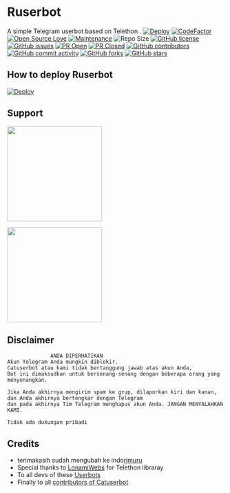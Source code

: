 # Ruserbot
A simple Telegram userbot based on Telethon .
[![Deploy](https://telegra.ph/file/1e066038dd17b142e3e12.jpg)](https://dashboard.heroku.com/new?button-url=https%3A%2F%2Fgithub.com%2Fmoci07%2Frpack&template=https%3A%2F%2Fgithub.com%2Fmoci07%2Frpack.git) 
[![CodeFactor](https://www.codefactor.io/repository/github/rimuru07/Ruserbot/badge?&style=flat-square)](https://www.codefactor.io/repository/github/rimuru07/Ruserbot)
[![Open Source Love](https://badges.frapsoft.com/os/v2/open-source.png?v=103)](https://github.com/ellerbrock/open-source-badges/)
[![Maintenance](https://img.shields.io/badge/Maintained%3F-yes-green?&style=flat-square)](https://GitHub.com/sandy1709/catuserbot/graphs/commit-activity) 
![Repo Size](https://img.shields.io/github/repo-size/sandy1709/catuserbot?&style=flat-square&logo=github)
[![GitHub license](https://img.shields.io/github/license/sandy1709/catuserbot?&style=flat-square&logo=github)](https://github.com/sandy1709/catuserbot/blob/master/LICENSE)
[![GitHub issues](https://img.shields.io/github/issues/sandy1709/catuserbot?&style=flat-square&logo=github)](https://github.com/sandy1709/catuserbot/issues)
[![PR Open](https://img.shields.io/github/issues-pr/sandy1709/catuserbot?&style=flat-square&logo=github)](https://github.com/sandy1709/catuserbot/pulls)
[![PR Closed](https://img.shields.io/github/issues-pr-closed/sandy1709/catuserbot?&style=flat-square&logo=github)](https://github.com/sandy1709/catuserbot/pulls?q=is:closed)
[![GitHub contributors](https://img.shields.io/github/contributors/sandy1709/catuserbot?&style=flat-square&logo=github)](https://GitHub.com/sandy1709/catuserbot/graphs/contributors/)
[![GitHub commit activity](https://img.shields.io/github/commit-activity/m/sandy1709/catuserbot?&style=flat-square&logo=github)](https://github.com/sandy1709/catuserbot/graphs/commit-activity)
[![GitHub forks](https://img.shields.io/github/forks/sandy1709/catuserbot?&style=flat-square&logo=github)](https://github.com/sandy1709/catuserbot/fork)
[![GitHub stars](https://img.shields.io/github/stars/sandy1709/catuserbot?&style=flat-square&logo=github)](https://github.com/sandy1709/catuserbot/stargazers)

## How to deploy Ruserbot

[![Deploy](https://telegra.ph/file/1e066038dd17b142e3e12.jpg)](https://heroku.com/deploy?template=https://github.com/moci07pda/ruserbot.git)
## Support
   <a href="https://t.me/rimgans"><img src="https://img.shields.io/badge/Channel%20Support%3F-yes-green?&style=flat-square?&logo=telegram" width=220px></a></p>
   <a href="https://t.me/gabut_ngabuburit_support"><img src="https://img.shields.io/badge/Group%20Support%3F-yes-green?&style=flat-square?&logo=telegram" width=220px></a></p>
   
## Disclaimer

```
              ANDA DIPERHATIKAN
Akun Telegram Anda mungkin diblokir.
Catuserbot atau kami tidak bertanggung jawab atas akun Anda,
Bot ini dimaksudkan untuk bersenang-senang dengan beberapa orang yang menyenangkan.

Jika Anda akhirnya mengirim spam ke grup, dilaporkan kiri dan kanan,
dan Anda akhirnya bertengkar dengan Telegram
dan pada akhirnya Tim Telegram menghapus akun Anda. JANGAN MENYALAHKAN KAMI.

Tidak ada dukungan pribadi
```

## Credits
   - terimakasih sudah mengubah ke indo[rimuru](https://github.com/rimuru07)
   - Special thanks to [LonamiWebs](https://github.com/LonamiWebs/Telethon/) for Telethon libraray
   - To all devs of these [Userbots](https://github.com/sandy1709/catuserbot/tree/bugs#inspiration)
   - Finally to all [contributors of Catuserbot](https://github.com/sandy1709/catuserbot/graphs/contributors)
